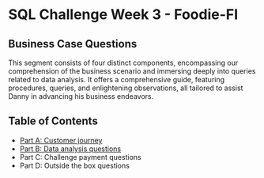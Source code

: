 # SQL Challenge Week 3 - Foodie-FI

## Business Case Questions 
This segment consists of four distinct components, encompassing our comprehension of the business scenario and immersing deeply into queries related to data analysis. It offers a comprehensive guide, featuring procedures, queries, and enlightening observations, all tailored to assist Danny in advancing his business endeavors.

## Table of Contents
- [Part A: Customer journey](https://github.com/Tori-Greg/Danny-Ma-SQL-Challenge_Foodie-fi/blob/main/Part%20A%3A%20Customer%20journey.md)
- [Part B: Data analysis questions](https://github.com/Tori-Greg/Danny-Ma-SQL-Challenge_Foodie-fi/blob/main/Part%20B%3A%20Data%20analysis%20questions.md)
- Part C: Challenge payment questions
- Part D: Outside the box questions
